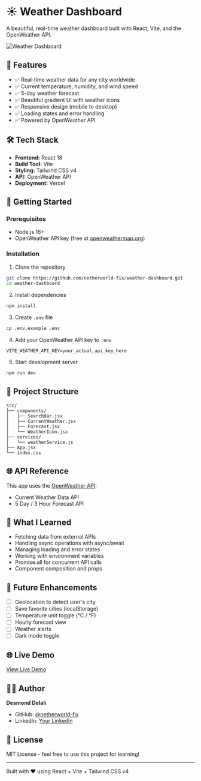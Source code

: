 # ☀️ Weather Dashboard

A beautiful, real-time weather dashboard built with React, Vite, and the OpenWeather API.

![Weather Dashboard](screenshot.png)

## 🌟 Features

- ✅ Real-time weather data for any city worldwide
- ✅ Current temperature, humidity, and wind speed
- ✅ 5-day weather forecast
- ✅ Beautiful gradient UI with weather icons
- ✅ Responsive design (mobile to desktop)
- ✅ Loading states and error handling
- ✅ Powered by OpenWeather API

## 🛠️ Tech Stack

- **Frontend:** React 18
- **Build Tool:** Vite
- **Styling:** Tailwind CSS v4
- **API:** OpenWeather API
- **Deployment:** Vercel

## 🚀 Getting Started

### Prerequisites

- Node.js 16+
- OpenWeather API key (free at [openweathermap.org](https://openweathermap.org/api))

### Installation

1. Clone the repository

```bash
git clone https://github.com/netherworld-fix/weather-dashboard.git
cd weather-dashboard
```

2. Install dependencies

```bash
npm install
```

3. Create `.env` file

```bash
cp .env.example .env
```

4. Add your OpenWeather API key to `.env`

```
VITE_WEATHER_API_KEY=your_actual_api_key_here
```

5. Start development server

```bash
npm run dev
```

## 📁 Project Structure

```
src/
├── components/
│   ├── SearchBar.jsx
│   ├── CurrentWeather.jsx
│   ├── Forecast.jsx
│   └── WeatherIcon.jsx
├── services/
│   └── weatherService.js
├── App.jsx
└── index.css
```

## 🌐 API Reference

This app uses the [OpenWeather API](https://openweathermap.org/api):

- Current Weather Data API
- 5 Day / 3 Hour Forecast API

## 📝 What I Learned

- Fetching data from external APIs
- Handling async operations with async/await
- Managing loading and error states
- Working with environment variables
- Promise.all for concurrent API calls
- Component composition and props

## 🎯 Future Enhancements

- [ ] Geolocation to detect user's city
- [ ] Save favorite cities (localStorage)
- [ ] Temperature unit toggle (°C / °F)
- [ ] Hourly forecast view
- [ ] Weather alerts
- [ ] Dark mode toggle

## 🌐 Live Demo

[View Live Demo](https://weather-dashboard-b4ckcobfb-desmond-delalis-projects.vercel.app)

## 👨‍💻 Author

**Desmond Delali**

- GitHub: [@netherworld-fix](https://github.com/netherworld-fix)
- LinkedIn: [Your LinkedIn](your-linkedin-url)

## 📄 License

MIT License - feel free to use this project for learning!

---

Built with ❤️ using React + Vite + Tailwind CSS v4
